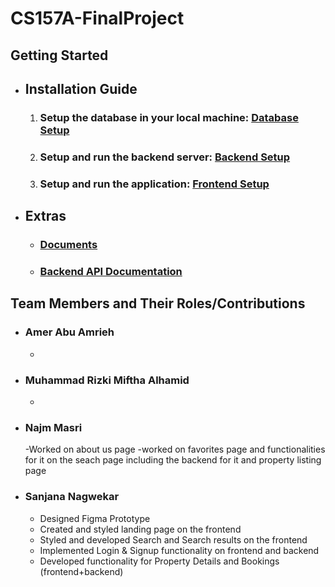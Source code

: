 # CS157A-FinalProject

## Getting Started 
- ## Installation Guide
  1. ### Setup the database in your local machine: [Database Setup](/database/README.md)
  2. ### Setup and run the backend server: [Backend Setup](/backend/README.md)
  3. ### Setup and run the application: [Frontend Setup](/frontend/README.md)
- ## Extras
  - ### [Documents](/docs/)
  - ### [Backend API Documentation](/docs/API.md)


## Team Members and Their Roles/Contributions
* ### Amer Abu Amrieh
  -
* ### Muhammad Rizki Miftha Alhamid
  -
* ### Najm Masri
  -Worked on about us page
  -worked on favorites page and functionalities for it on the seach page including the backend for it and property listing page
  
* ### Sanjana Nagwekar
  - Designed Figma Prototype
  - Created and styled landing page on the frontend
  - Styled and developed Search and Search results on the frontend
  - Implemented Login & Signup functionality on frontend and backend
  - Developed functionality for Property Details and Bookings (frontend+backend)
